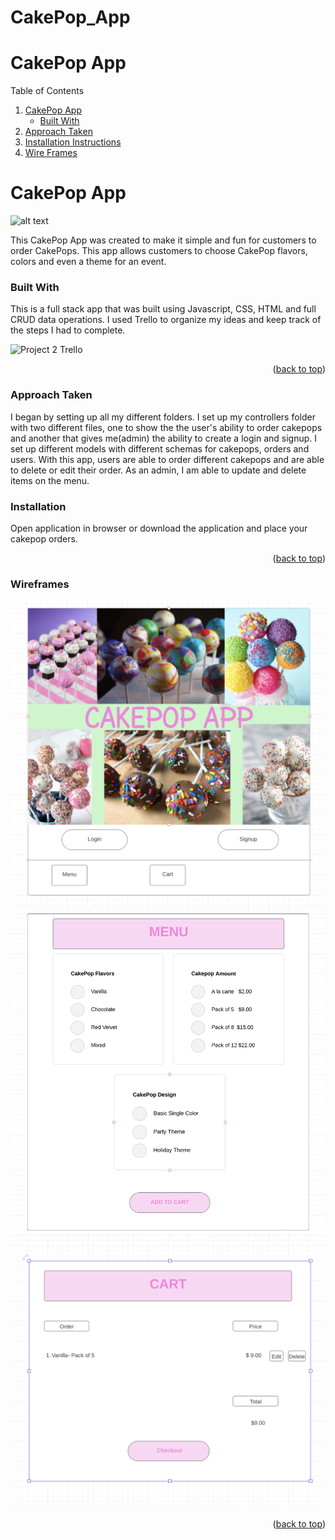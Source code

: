 # CakePop_App
# CakePop App

<!--Table of Contents-->
Table of Contents
<ol>
  <li>
    <a href= "#CakePop_App">CakePop App</a>
    <ul>
      <li><a href="#Built-with"> Built With</a></li>
    </ul>
    </li>
    <li>
      <a href="#approach-taken">Approach Taken</a>

  <li><a href="#installation-instructions">Installation Instructions</a></li>
<li><a href="#wire-frames">Wire Frames</a></li>       

</ol>

<!--About the Project-->
# CakePop App
![alt text](https://celebakes.com/wp-content/uploads/2020/02/2019_Apr_Britton_Cake_Pops_1028-2-1024x683.jpg)

This CakePop App was created to make it simple and fun for customers to order CakePops. This app allows customers to choose CakePop flavors, colors and even a theme for an event. 

### Built With
This is a full stack app that was built using Javascript, CSS, HTML and full CRUD data operations. I used Trello to organize my ideas and keep track of the steps I had to complete.

![**Project 2 Trello**](images/trello.jpeg)

<p align="right">(<a href="#top">back to top</a>)</p>

### Approach Taken
I began by setting up all my different folders. I set up my controllers folder with two different files, one to show the the user's ability to order cakepops and another that gives me(admin)  the ability to create a login and signup. I set up different models with different schemas for cakepops, orders and users. With this app, users are able to order different cakepops and are able to delete or edit their order. As an admin, I am able to update and delete items on the menu.

### Installation 
Open application in browser or download the application and place your cakepop orders.

<p align="right">(<a href="#top">back to top</a>)</p>



### Wireframes
![**Project 2 wireframes**](images/wireframe1.jpeg)
![**Project 2 wireframes**](images/wireframe2.jpeg)
![**Project 2 wireframes**](images/wireframe3.jpeg)

<p align="right">(<a href="#top">back to top</a>)</p>
